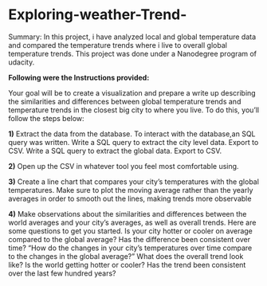 # Exploring-weather-Trend-
Summary:
In this project, i have analyzed local and global temperature data and compared the temperature trends where i live to overall global temperature trends.
This project was done under a Nanodegree program of udacity.

**Following were the Instructions provided:**

Your goal will be to create a visualization and prepare a write up describing the similarities and differences between global temperature trends and temperature trends in the closest big city to where you live. To do this, you’ll follow the steps below:

**1)** Extract the data from the database. To interact with the database,an SQL query was written.
        Write a SQL query to extract the city level data. Export to CSV.
        Write a SQL query to extract the global data. Export to CSV.
        
        
**2)** Open up the CSV in whatever tool you feel most comfortable using. 


**3)** Create a line chart that compares your city’s temperatures with the global temperatures. Make sure to plot the moving average rather than the yearly averages in order to smooth out the lines, making trends more observable 


**4)** Make observations about the similarities and differences between the world averages and your city’s averages, as well as overall trends. Here are some questions to get you started.
        Is your city hotter or cooler on average compared to the global average? Has the difference been consistent over time?
        “How do the changes in your city’s temperatures over time compare to the changes in the global average?”
        What does the overall trend look like? Is the world getting hotter or cooler? Has the trend been consistent over the last few               hundred years?
